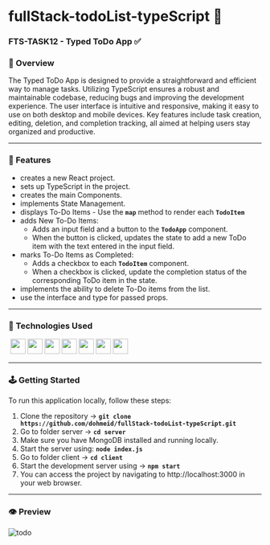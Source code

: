 # fullStack-todoList-typeScript :star2:

### FTS-TASK12 - Typed ToDo App :white_check_mark:	

### :stars: Overview
The Typed ToDo App is designed to provide a straightforward and efficient way to manage tasks. Utilizing TypeScript ensures a robust and maintainable codebase, reducing bugs and improving the development experience. 
The user interface is intuitive and responsive, making it easy to use on both desktop and mobile devices. 
Key features include task creation, editing, deletion, and completion tracking, all aimed at helping users stay organized and productive.

-----
### :dart: Features
- creates a new React project.
- sets up TypeScript in the project.
- creates the main Components.
- implements State Management.
- displays To-Do Items - Use the **`map`** method to render each **`TodoItem`**
- adds New To-Do Items:
    - Adds an input field and a button to the **`TodoApp`** component.
    - When the button is clicked, updates the state to add a new ToDo item with the text entered in the input field.
- marks To-Do Items as Completed:
    - Adds a checkbox to each **`TodoItem`** component.
    - When a checkbox is clicked, update the completion status of the corresponding ToDo item in the state.
- implements the ability to delete To-Do items from the list.
- use the interface and type for passed props.
  
-----

### :space_invader: Technologies Used
<div align="left">
    <img scr="https://img.shields.io/badge/TypeScript-007ACC?style=for-the-badge&logo=typescript&logoColor=white" height="30" />
    <img src="https://img.shields.io/badge/JavaScript-323330?style=for-the-badge&logo=javascript&logoColor=F7DF1E" height="30" />
    <img src="https://img.shields.io/badge/MongoDB-4EA94B?style=for-the-badge&logo=mongodb&logoColor=white" height="30" />
    <img src="https://img.shields.io/badge/Node%20js-339933?style=for-the-badge&logo=nodedotjs&logoColor=white" height="30" />
    <img src="https://img.shields.io/badge/Express%20js-000000?style=for-the-badge&logo=express&logoColor=white" height="30" />
    <img src="https://img.shields.io/badge/VSCode-0078D4?style=for-the-badge&logo=visual%20studio%20code&logoColor=white" height="30" />
    <img src="https://img.shields.io/badge/React-20232A?style=for-the-badge&logo=react&logoColor=61DAFB" height="30" />
    <img src="https://img.shields.io/badge/npm-CB3837?style=for-the-badge&logo=npm&logoColor=white" height="30" />
</div>

-----
### :joystick: Getting Started 
To run this application locally, follow these steps:
1. Clone the repository -> **`git clone https://github.com/dohmeid/fullStack-todoList-typeScript.git`**
2. Go to folder server -> **`cd server`**
3. Make sure you have MongoDB installed and running locally.
4. Start the server using: **`node index.js`**
5. Go to folder client  ->   **`cd client`**
6. Start the development server using ->   **`npm start`**
7. You can access the project by navigating to http://localhost:3000 in your web browser.

-----
### :eye: Preview

![todo](https://github.com/dohmeid/fullStack-todo-list/assets/90987176/99f47732-dd34-4c9c-b912-7c38b0bc51fc)

